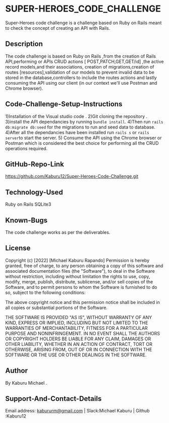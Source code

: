 # SUPER-HEROES_CODE_CHALLENGE

Super-Heroes code challenge is a challenge based on Ruby on Rails meant to check the concept of creating an API with Rails.

## Description

The code challenge is based on Ruby on Rails ,from the creation of Rails API,performing or APIs CRUD actions [ POST,PATCH,GET,GET/id] ,the active record models,and their associations, creation of migrations,creation of routes [resources],validation of our models to prevent invalid data to be stored in the database,controllers to include the routes actions and lastly consuming the API using our client (in our context we'll use Postman and Chrome browser).

## Code-Challenge-Setup-Instructions

 1)Installation of the Visual studio code .
 2)Git cloning the repository . 
 3)install the API dependancies by running `bundle install`. 
 4)Then run `rails db:migrate db:seed` for the migrations to run and seed data to database.
 4)After all the dependancies have been installed run `rails s` or `rails server`to start the server.
 5) Consume the API using the Chrome browser or Postman which is considered the best choice for performing all the CRUD operations required.

## GitHub-Repo-Link

https://github.com/Kaburu12/Super-Heroes-Code-Challenge.git

## Technology-Used

Ruby on Rails
SQLite3

## Known-Bugs
The code challenge works as per the deliverables.

## License
Copyright (c) [2022] [Michael Kaburu Rapando] Permission is hereby granted, free of charge, to any person obtaining a copy of this software and associated documentation files (the "Software"), to deal in the Software without restriction, including without limitation the rights to use, copy, modify, merge, publish, distribute, sublicense, and/or sell copies of the Software, and to permit persons to whom the Software is furnished to do so, subject to the following conditions:

The above copyright notice and this permission notice shall be included in all copies or substantial portions of the Software.

THE SOFTWARE IS PROVIDED "AS IS", WITHOUT WARRANTY OF ANY KIND, EXPRESS OR IMPLIED, INCLUDING BUT NOT LIMITED TO THE WARRANTIES OF MERCHANTABILITY, FITNESS FOR A PARTICULAR PURPOSE AND NONINFRINGEMENT. IN NO EVENT SHALL THE AUTHORS OR COPYRIGHT HOLDERS BE LIABLE FOR ANY CLAIM, DAMAGES OR OTHER LIABILITY, WHETHER IN AN ACTION OF CONTRACT, TORT OR OTHERWISE, ARISING FROM, OUT OF OR IN CONNECTION WITH THE SOFTWARE OR THE USE OR OTHER DEALINGS IN THE SOFTWARE.

## Author
By Kaburu Michael .

## Support-And-Contact-Details
Email address: kabururm@gmail.com | Slack:Michael Kaburu | Github :Kaburu12